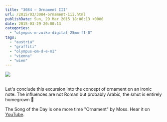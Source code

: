 ```yaml
---
title: "3084 – Ornament III"
url: /2015/03/3084-ornament-iii.html
publishDate: Sun, 29 Mar 2015 18:00:13 +0000
date: 2015-03-29 20:00:13
categories: 
  - "olympus-m-zuiko-digital-25mm-f1-8"
tags: 
  - "austria"
  - "graffiti"
  - "olympus-om-d-e-m1"
  - "vienna"
  - "wien"
---
```

<div class="container">
<div class="center"><a target="_blank" href="https://d25zfm9zpd7gm5.cloudfront.net/1200x1200/2015/20150315_171951_lr.jpg"><img src="https://d25zfm9zpd7gm5.cloudfront.net/0600x0600/2015/20150315_171951_lr.jpg" /></a></div>
</div>
<br />

Let's conclude this excursion into the concept of ornament on an ironic note. The influences are not Roman but probably Arabic, the smut is entirely homegrown 🙂

The Song of the Day is one more time "Ornament" by Moss. Hear it on <a href="https://www.youtube.com/watch?v=1j2sogH2tGI" target="_blank">YouTube</a>.
